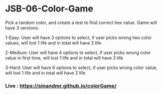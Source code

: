 # JSB-06-Color-Game

Pick a random color, and create a test to find correct hex value. Game will have 3 versions:

1-Easy: User will have 3 options to select, if user picks wrong two color values, will lost 1 life and in total will have 3 life

2-Medium: User will have 4 options to select, if user picks wrong color value in first time, will lost 1 life and in total will have 3 life

3-Hard: User will have 6 options to select, if user picks wrong color value, will lost 1 life and in total will have 2 life
### Live : https://sinandmr.github.io/colorGame/
